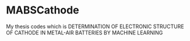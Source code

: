# MABSCathode
My thesis codes which is DETERMINATION OF ELECTRONIC STRUCTURE OF CATHODE IN METAL-AIR BATTERIES BY MACHINE LEARNING
